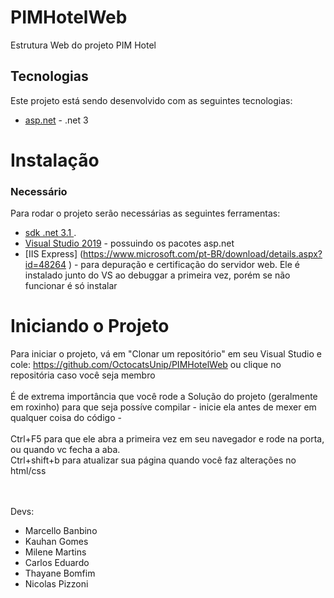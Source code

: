 
# PIMHotelWeb

Estrutura Web do projeto PIM Hotel

## Tecnologias
Este projeto está sendo desenvolvido com as seguintes tecnologias:

- [asp.net](https://dotnet.microsoft.com/apps/aspnet) - .net 3

# Instalação
 ### Necessário
 Para rodar o projeto serão necessárias as seguintes ferramentas:
- [sdk .net 3.1 ](https://dotnet.microsoft.com/download/dotnet/3.1).
- [Visual Studio 2019](https://visualstudio.microsoft.com/pt-br/downloads/) - possuindo os pacotes asp.net
- [IIS Express] (https://www.microsoft.com/pt-BR/download/details.aspx?id=48264 ) - para depuração e certificação do servidor web. Ele é instalado junto do VS ao debuggar a primeira vez, porém se não funcionar é só instalar

# Iniciando o Projeto
Para iniciar o projeto, vá em "Clonar um repositório" em seu Visual Studio e cole: https://github.com/OctocatsUnip/PIMHotelWeb ou clique no repositória caso você seja membro
<br><br>
É de extrema importância que você rode a Solução do projeto (geralmente em roxinho) para que seja possíve compilar - inicie ela antes de mexer em qualquer coisa do código -
<br><br>
Ctrl+F5 para que ele abra a primeira vez em seu navegador e rode na porta, ou quando vc fecha a aba.<br>
Ctrl+shift+b para atualizar sua página quando você faz alterações no html/css<br>

<br><br>
Devs:
- Marcello Banbino<br>
- Kauhan Gomes<br>
- Milene Martins<br>
- Carlos Eduardo<br>
- Thayane Bomfim<br>
- Nicolas Pizzoni<br>
